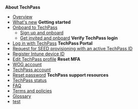 **About TechPass**
- [Overview](home)
- [What's new](/whats-new/whats-new.md)
**Getting started**  
- [Onboard to TechPass](onboard-to-techpass.md)
  - [Sign up and onboard](sign-up-and-onboard-to-techpass)
  - [Get invited and onboard](get-invited-and-onboard-to-techpass)
**Verify TechPass login** 
- [Log in with TechPass](log-in-with-techpass)
**TechPass Portal**
- [Request for SEED provisioning with an active TechPass ID](request-for-seed-provisioning)
- [Register Intune device ID](register-intune-device-id)
- [Edit TechPass profile](edit-profile)
**Reset MFA**
- [WOG account](reset-security-verification-for-wog-account)
- [TechPass account](reset-techpass-mfa-for-new-device)  
- [Reset password](reset-password)
**TechPass support resources**
- [TechPass status](techpass-status)
- [FAQ](/support/overview.md)
- [Terms and policies](terms-and-policies)
- [Glossary](glossary)
- [test](glossary)


<!--
- Onboard public officer
  - [Step 1 Request for TechPass and SEED](step1-request-for-techpass-and-seed-provisioning-as-public-officer)

  -->
